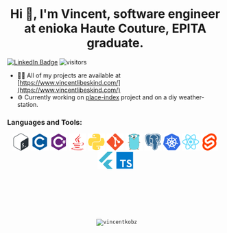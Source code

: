 <h1 align="center">Hi 👋, I'm Vincent, software engineer at enioka Haute Couture, EPITA graduate.</h1>

[![LinkedIn Badge](https://img.shields.io/badge/LinkedIn-Profile-informational?style=flat&logo=linkedin&logoColor=white&color=0D76A8)](https://www.linkedin.com/in/vincent-libeskind/)
![visitors](https://visitor-badge.laobi.icu/badge?page_id=VincentKobz)

- 👨‍💻 All of my projects are available at [https://www.vincentlibeskind.com/](https://www.vincentlibeskind.com/)
- ⚙️ Currently working on [place-index](https://github.com/VincentKobz/place-index) project and on a diy weather-station.
    
<h3 align="left">Languages and Tools:</h3>

<div align="center">
    <code><img height="40" src="https://raw.githubusercontent.com/devicons/devicon/refs/heads/master/icons/bash/bash-plain.svg"></code>
    <code><img height="40" src="https://raw.githubusercontent.com/devicons/devicon/refs/heads/master/icons/c/c-plain.svg"></code>
    <code><img height="40" src="https://raw.githubusercontent.com/devicons/devicon/refs/heads/master/icons/csharp/csharp-plain.svg"></code>
    <code><img height="40" src="https://github.com/devicons/devicon/blob/master/icons/java/java-plain.svg"></code>
    <code><img height="40" src="https://github.com/devicons/devicon/blob/master/icons/python/python-plain.svg"></code>
    <code><img height="40" src="https://github.com/devicons/devicon/blob/master/icons/git/git-plain.svg"></code>
    <code><img height="40" src="https://github.com/devicons/devicon/blob/master/icons/go/go-original.svg"></code>
    <code><img height="40" src="https://github.com/devicons/devicon/blob/master/icons/postgresql/postgresql-plain.svg"></code>
    <code><img height="40" src="https://github.com/devicons/devicon/blob/master/icons/kubernetes/kubernetes-plain.svg"></code>
    <code><img height="40" src="https://github.com/devicons/devicon/blob/master/icons/react/react-original.svg"></code>
    <code><img height="40" src="https://github.com/devicons/devicon/blob/master/icons/svelte/svelte-original.svg"></code>
    <code><img height="40" src="https://github.com/devicons/devicon/blob/master/icons/flutter/flutter-plain.svg"></code>
    <code><img height="40" src="https://github.com/devicons/devicon/blob/master/icons/typescript/typescript-plain.svg"</code>
    
</div>

<br/>

<p align="center">&nbsp;<img align="center" src="https://github-readme-stats.vercel.app/api?username=vincentkobz&show_icons=true&theme=merko&title_color=9141ac&locale=en" alt="vincentkobz" /></p>
